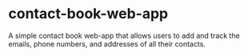# contact-book-web-app

A simple contact book web-app that allows users to add and track the emails, phone numbers, and addresses of all their contacts.
